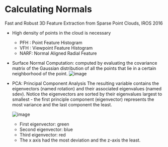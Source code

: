 # Calculating Normals

Fast and Robust 3D Feature Extraction from Sparse Point Clouds, IROS 2016

* High density of points in the cloud is necessary 

  * PFH : Point Feature Histogram
  * VFH : Viewpoint Feature Histogram
  * NARF: Normal Aligned Radial Feature 


* Surface Normal Computation: computed by evaluating the covariance matrix of the Gaussian distribution of all the points that lie in a certain neighborhood of the point.
![image](https://user-images.githubusercontent.com/46463022/153907985-c7143a33-1b5f-4de9-8de6-7eae07712df8.png)

* PCA: Principal Component Analysis
  The resulting variable contains the eigenvectors (named rotation) and their associated eigenvalues (named sdev). Notice the eigenvectors are sorted by their eigenvalues largest to smallest - the first principle component (eigenvector) represents the most variance and the last component the least.
  
  ![image](https://user-images.githubusercontent.com/46463022/154117682-82c417eb-1624-4d96-98fd-a0acc3650e64.png)
  * First eigenvector: green
  * Second eigenvector: blue 
  * Third eigenvector: red
  * The x axis had the most deviation and the z-axis the least.



